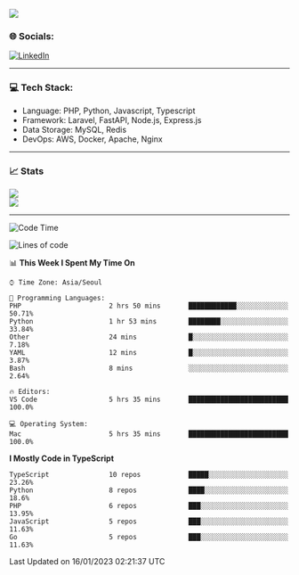 [![](https://visitcount.itsvg.in/api?id=jin-wk&icon=7&color=12)](https://visitcount.itsvg.in)

### 🌐 Socials:
[![LinkedIn](https://img.shields.io/badge/LinkedIn-%230077B5.svg?logo=linkedin&logoColor=white)](https://linkedin.com/in/jinwook-lee-242625241) 

---

### 💻 Tech Stack:
  - Language: PHP, Python, Javascript, Typescript
  - Framework: Laravel, FastAPI, Node.js, Express.js
  - Data Storage: MySQL, Redis
  - DevOps: AWS, Docker, Apache, Nginx

---

### 📈 Stats
![](https://github-readme-stats-git-masterrstaa-rickstaaa.vercel.app/api?username=jin-wk&theme=dark&hide_border=true&include_all_commits=true&count_private=true)<br/>
![](https://github-readme-streak-stats.herokuapp.com/?user=jin-wk&theme=dark&hide_border=true)<br/>

---

<!--START_SECTION:waka-->
![Code Time](http://img.shields.io/badge/Code%20Time-355%20hrs%2046%20mins-blue)

![Lines of code](https://img.shields.io/badge/From%20Hello%20World%20I%27ve%20Written-206%20Thousand%20lines%20of%20code-blue)

📊 **This Week I Spent My Time On** 

```text
⌚︎ Time Zone: Asia/Seoul

💬 Programming Languages: 
PHP                      2 hrs 50 mins       ████████████░░░░░░░░░░░░░   50.71% 
Python                   1 hr 53 mins        ████████░░░░░░░░░░░░░░░░░   33.84% 
Other                    24 mins             █░░░░░░░░░░░░░░░░░░░░░░░░   7.18% 
YAML                     12 mins             █░░░░░░░░░░░░░░░░░░░░░░░░   3.87% 
Bash                     8 mins              ░░░░░░░░░░░░░░░░░░░░░░░░░   2.64%

🔥 Editors: 
VS Code                  5 hrs 35 mins       █████████████████████████   100.0%

💻 Operating System: 
Mac                      5 hrs 35 mins       █████████████████████████   100.0%

```

**I Mostly Code in TypeScript** 

```text
TypeScript               10 repos            █████░░░░░░░░░░░░░░░░░░░░   23.26% 
Python                   8 repos             ████░░░░░░░░░░░░░░░░░░░░░   18.6% 
PHP                      6 repos             ███░░░░░░░░░░░░░░░░░░░░░░   13.95% 
JavaScript               5 repos             ███░░░░░░░░░░░░░░░░░░░░░░   11.63% 
Go                       5 repos             ███░░░░░░░░░░░░░░░░░░░░░░   11.63%

```



 Last Updated on 16/01/2023 02:21:37 UTC
<!--END_SECTION:waka-->
